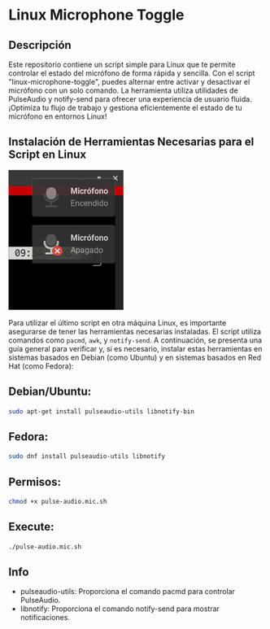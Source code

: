 # Linux Microphone Toggle

## Descripción
Este repositorio contiene un script simple para Linux que te permite controlar el estado del micrófono de forma rápida y sencilla. Con el script "linux-microphone-toggle", puedes alternar entre activar y desactivar el micrófono con un solo comando. La herramienta utiliza utilidades de PulseAudio y notify-send para ofrecer una experiencia de usuario fluida. ¡Optimiza tu flujo de trabajo y gestiona eficientemente el estado de tu micrófono en entornos Linux!

## Instalación de Herramientas Necesarias para el Script en Linux

![Notificaciones](./example.png)

Para utilizar el último script en otra máquina Linux, es importante asegurarse de tener las herramientas necesarias instaladas. El script utiliza comandos como `pacmd`, `awk`, y `notify-send`. A continuación, se presenta una guía general para verificar y, si es necesario, instalar estas herramientas en sistemas basados en Debian (como Ubuntu) y en sistemas basados en Red Hat (como Fedora):


## Debian/Ubuntu:

```bash
sudo apt-get install pulseaudio-utils libnotify-bin
```

## Fedora:

```bash
sudo dnf install pulseaudio-utils libnotify
```

## Permisos:

```bash
chmod +x pulse-audio.mic.sh 
```

## Execute:

```bash
./pulse-audio.mic.sh
```

## Info
- pulseaudio-utils: Proporciona el comando pacmd para controlar PulseAudio.
- libnotify: Proporciona el comando notify-send para mostrar notificaciones.

